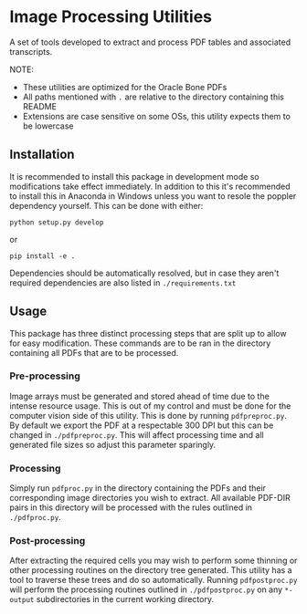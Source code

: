 # Image Processing Utilities
A set of tools developed to extract and process PDF tables and associated transcripts.

NOTE:
 - These utilities are optimized for the Oracle Bone PDFs
 - All paths mentioned with `.` are relative to the directory containing this README
 - Extensions are case sensitive on some OSs, this utility expects them to be lowercase

## Installation
It is recommended to install this package in development mode so modifications take effect immediately. In addition to this it's recommended to install this in Anaconda in Windows unless you want to resole the poppler dependency yourself.
This can be done with either:
```
python setup.py develop
```
or
```
pip install -e .
```
Dependencies should be automatically resolved, but in case they aren't required dependencies are also listed in `./requirements.txt`

## Usage
This package has three distinct processing steps that are split up to allow for easy modification. These commands are to be ran in the directory containing all PDFs that are to be processed.

### Pre-processing
Image arrays must be generated and stored ahead of time due to the intense resource usage. This is out of my control and must be done for the computer vision side of this utility. This is done by running `pdfpreproc.py`. By default we export the PDF at a respectable 300 DPI but this can be changed in `./pdfpreproc.py`. This will affect processing time and all generated file sizes so adjust this parameter sparingly.

### Processing
Simply run `pdfproc.py` in the directory containing the PDFs and their corresponding image directories you wish to extract. All available PDF-DIR pairs in this directory will be processed with the rules outlined in `./pdfproc.py`.

### Post-processing
After extracting the required cells you may wish to perform some thinning or other processing routines on the directory tree generated. This utility has a tool to traverse these trees and do so automatically. Running `pdfpostproc.py` will perform the processing routines outlined in `./pdfpostproc.py` on any `*-output` subdirectories in the current working directory.

